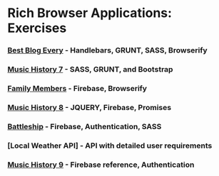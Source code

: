 
# Rich Browser Applications: Exercises

### [Best Blog Every](RBA_HANDLEBARS_BLOG.md) - Handlebars, GRUNT, SASS, Browserify
### [Music History 7](MUSIC_HISTORY_07.md) - SASS, GRUNT, and Bootstrap
### [Family Members](RBA_FAMILY_MEMBERS.md) - Firebase, Browserify
### [Music History 8](MUSIC_HISTORY_08.md) - JQUERY, Firebase, Promises
### [Battleship](RBA_BATTLESHIP.md) - Firebase, Authentication, SASS
### [Local Weather API] - API with detailed user requirements
### [Music History 9](MUSIC_HISTORY_09.md) - Firebase reference, Authentication
